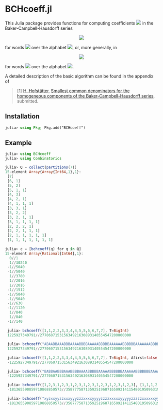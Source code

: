 # BCHcoeff.jl

This Julia package provides functions for computing coefficients
<img src="https://render.githubusercontent.com/render/math?math=h_w=\mathrm{coeff}(w,H)">
in the Baker-Campbell-Hausdorff series


<p align="center">
<img src="https://render.githubusercontent.com/render/math?math=H=\sum_wh_ww=\log(e^Ae^B)">
</p>

for words <img src="https://render.githubusercontent.com/render/math?math=w"> over the alphabet <img src="https://render.githubusercontent.com/render/math?math=\{A,B\}">,
or, more generally, in

<p align="center">
<img src="https://render.githubusercontent.com/render/math?math=H=\sum_wh_ww=\log(e^{A_1}{\cdots}e^{A_K})">
</p>

for words <img src="https://render.githubusercontent.com/render/math?math=w"> over the alphabet 
<img src="https://render.githubusercontent.com/render/math?math=\{A_1,\dots,A_K\}">.
 
A detailed description of the basic algorithm can be found in the appendix of

>[1] [H. Hofstätter](http://www.harald-hofstaetter.at), [Smallest common denominators for the homogeneous components of the Baker-Campbell-Hausdorff series](https://arxiv.org/pdf/2012.03818), submitted.  

## Installation
```julia
julia> using Pkg; Pkg.add("BCHcoeff")
```

## Example

```julia
julia> using BCHcoeff
julia> using Combinatorics

julia> Q = collect(partitions(7))
15-element Array{Array{Int64,1},1}:
 [7]                  
 [6, 1]               
 [5, 2]               
 [5, 1, 1]            
 [4, 3]               
 [4, 2, 1]            
 [4, 1, 1, 1]         
 [3, 3, 1]            
 [3, 2, 2]            
 [3, 2, 1, 1]         
 [3, 1, 1, 1, 1]      
 [2, 2, 2, 1]         
 [2, 2, 1, 1, 1]      
 [2, 1, 1, 1, 1, 1]   
 [1, 1, 1, 1, 1, 1, 1]
 
julia> c = [bchcoeff(q) for q in Q]
15-element Array{Rational{Int64},1}:
  0//1    
  1//30240
 -1//5040 
 -1//5040 
  1//3780 
  1//2016 
  1//2016 
 -1//1512 
 -1//5040 
 -1//5040 
 -1//630  
 -1//1120 
  1//840  
  1//840  
 -1//140  
 
 julia> bchcoeff([1,1,2,2,3,3,4,4,5,5,6,6,7,7], T=BigInt)
 1225927349791//277060715315634921630893140554547200000000
 
 julia> bchcoeff("ABAABBAAABBBAAAABBBBAAAAABBBBBAAAAAABBBBBBAAAAAAABBBBBBB")
 1225927349791//277060715315634921630893140554547200000000
 
 julia> bchcoeff([1,1,2,2,3,3,4,4,5,5,6,6,7,7], T=BigInt, Afirst=false)
 -1225927349791//277060715315634921630893140554547200000000
 
 julia> bchcoeff("BABBAABBBAAABBBBAAAABBBBBAAAAABBBBBBAAAAAABBBBBBBAAAAAAA")
 -1225927349791//277060715315634921630893140554547200000000
 
 julia> bchcoeff([1,2,3,1,2,3,1,2,3,1,2,3,1,2,3,1,2,3,1,2,3], [1,1,1,2,2,2,3,3,3,4,4,4,5,5,5,6,6,6,7,7,7], T=BigInt)
 -181365590859710868850573//3587775871359251968716509214115480195096319355948556615680000000000
 
 julia> bchcoeff("xyzxxyyzzxxxyyyzzzxxxxyyyyzzzzxxxxxyyyyyzzzzzxxxxxxyyyyyyzzzzzzxxxxxxxyyyyyyyzzzzzzz")
 -181365590859710868850573//3587775871359251968716509214115480195096319355948556615680000000000
```
